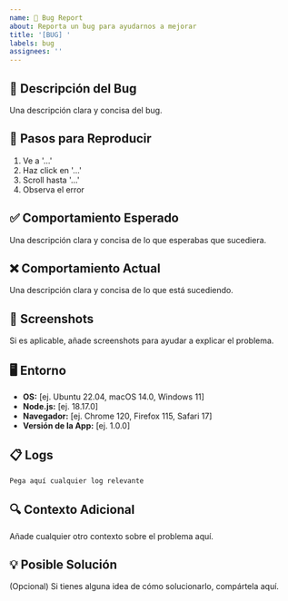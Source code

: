 ```yaml
---
name: 🐛 Bug Report
about: Reporta un bug para ayudarnos a mejorar
title: '[BUG] '
labels: bug
assignees: ''
---
```


## 🐛 Descripción del Bug

Una descripción clara y concisa del bug.

## 🔄 Pasos para Reproducir

1. Ve a '...'
2. Haz click en '...'
3. Scroll hasta '...'
4. Observa el error

## ✅ Comportamiento Esperado

Una descripción clara y concisa de lo que esperabas que sucediera.

## ❌ Comportamiento Actual

Una descripción clara y concisa de lo que está sucediendo.

## 📸 Screenshots

Si es aplicable, añade screenshots para ayudar a explicar el problema.

## 🖥️ Entorno

- **OS:** [ej. Ubuntu 22.04, macOS 14.0, Windows 11]
- **Node.js:** [ej. 18.17.0]
- **Navegador:** [ej. Chrome 120, Firefox 115, Safari 17]
- **Versión de la App:** [ej. 1.0.0]

## 📋 Logs

```
Pega aquí cualquier log relevante
```

## 🔍 Contexto Adicional

Añade cualquier otro contexto sobre el problema aquí.

## 💡 Posible Solución

(Opcional) Si tienes alguna idea de cómo solucionarlo, compártela aquí.
